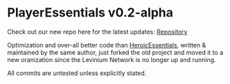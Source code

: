 # PlayerEssentials v0.2-alpha
Check out our new repo here for the latest updates: [Repository][repo]

Optimization and over-all better code than [HeroicEssentials][essentials], written & maintained by the same author, just forked the old project and moved it to a new oranization since the Levinium Network is no longer up and running.

All commits are untested unless explicitly stated.

[essentials]: https://github.com/rileycalhoun/heroicessentials
[repo]: https://repo.riftmc.online/riftllc/playeressentials
